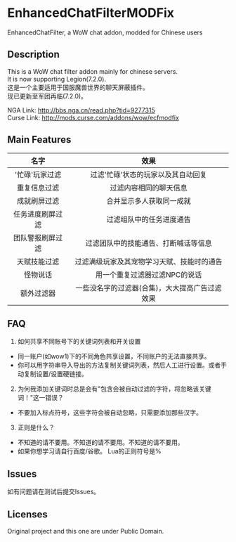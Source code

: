 # EnhancedChatFilterMODFix
EnhancedChatFilter, a WoW chat addon, modded for Chinese users

Description
-----------

This is a WoW chat filter addon mainly for chinese servers.  
It is now supporting Legion(7.2.0).  
这是一个主要适用于国服魔兽世界的聊天屏蔽插件。  
现已更新至军团再临(7.2.0)。  

NGA Link: <http://bbs.nga.cn/read.php?tid=9277315>  
Curse Link: <http://mods.curse.com/addons/wow/ecfmodfix>

Main Features
-------------

|名字|效果|
|:---:|:---:|
|'忙碌'玩家过滤|过滤'忙碌'状态的玩家以及其自动回复|
|重复信息过滤|过滤内容相同的聊天信息|
|成就刷屏过滤|合并显示多人获取同一成就|
|任务进度刷屏过滤|过滤组队中的任务进度通告|
|团队警报刷屏过滤|过滤团队中的技能通告、打断喊话等信息|
|天赋技能过滤|过滤满级玩家及其宠物学习天赋、技能时的通告|
|怪物说话|用一个重复过滤器过滤NPC的说话|
|额外过滤器|一些没名字的过滤器(合集)，大大提高广告过滤效果|

FAQ
---

1. 如何共享不同账号下的关键词列表和开关设置
  - 同一账户(如wow1)下的不同角色共享设置，不同账户的无法直接共享。
  - 你可以用字符串导入导出的方法复制关键词列表，然后人工进行设置。或者手动复制设置/设置硬链接。

2. 为何我添加关键词时总是会有"包含会被自动过滤的字符，将忽略该关键词！"这一错误？
  - 不要加入标点符号，这些字符会被自动忽略，只需要添加那些汉字。

3. 正则是什么？
  - 不知道的请不要用。不知道的请不要用。不知道的请不要用。
  - 如果你想学习请自行百度/谷歌。 Lua的正则符号是%

Issues
------

如有问题请在测试后提交Issues。

Licenses
--------

Original project and this one are under Public Domain.
